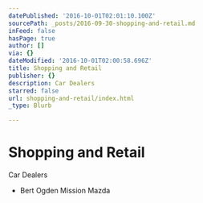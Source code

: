 ```yaml
---
datePublished: '2016-10-01T02:01:10.100Z'
sourcePath: _posts/2016-09-30-shopping-and-retail.md
inFeed: false
hasPage: true
author: []
via: {}
dateModified: '2016-10-01T02:00:58.696Z'
title: Shopping and Retail
publisher: {}
description: Car Dealers
starred: false
url: shopping-and-retail/index.html
_type: Blurb

---
```

# Shopping and Retail

Car Dealers

* Bert Ogden Mission Mazda